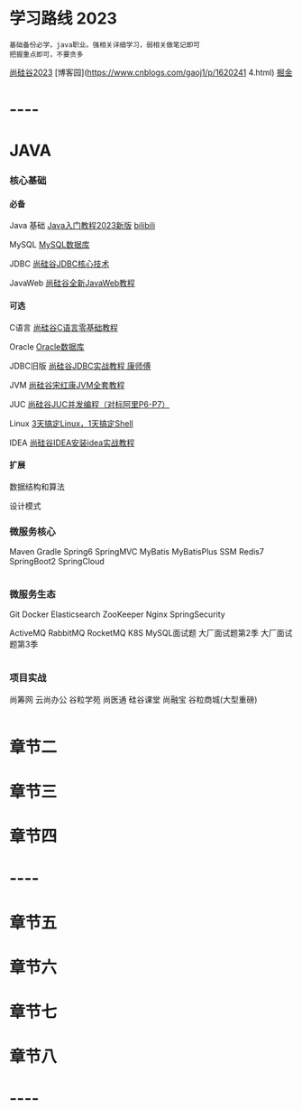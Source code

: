 # 学习路线 2023

```
基础备份必学，java职业。强相关详细学习，弱相关做笔记即可
把握重点即可，不要贪多
```

[尚硅谷2023](https://www.bilibili.com/read/cv5216534/)    [博客园](https://www.cnblogs.com/gaoj1/p/1620241      4.html)    [掘金](https://juejin.cn/post/7069705040679829517)

# ----

# JAVA



### 核心基础

#### 必备

Java 基础 [Java入门教程2023新版](https://www.gulixueyuan.com/my/course/575)  [bilibili](https://www.bilibili.com/video/BV1PY411e7J6/)

MySQL [MySQL数据库](https://www.gulixueyuan.com/goods/show/573?targetId=501&preview=0)

JDBC [尚硅谷JDBC核心技术](https://www.bilibili.com/video/BV1sK411B71e?p=1)

JavaWeb [尚硅谷全新JavaWeb教程](https://www.bilibili.com/video/BV1UN411x7xe/)

#### 可选

C语言 [尚硅谷C语言零基础教程](https://www.bilibili.com/video/BV1Bh4y1q7Nt/)

Oracle [Oracle数据库](https://www.gulixueyuan.com/my/course/63)

JDBC旧版 [尚硅谷JDBC实战教程 康师傅](https://www.gulixueyuan.com/goods/show/227?targetId=333&preview=0)

JVM [尚硅谷宋红康JVM全套教程](https://www.bilibili.com/video/BV1PJ411n7xZ/)

JUC [尚硅谷JUC并发编程（对标阿里P6-P7）](https://www.bilibili.com/video/BV1ar4y1x727/)

Linux [3天搞定Linux，1天搞定Shell](https://www.bilibili.com/video/BV1WY4y1H7d3)

IDEA [尚硅谷IDEA安装idea实战教程](https://www.bilibili.com/video/BV1CK411d7aA/)

#### 扩展

数据结构和算法

设计模式



### 微服务核心

Maven
Gradle
Spring6
SpringMVC
MyBatis
MyBatisPlus
SSM
Redis7
SpringBoot2
SpringCloud

```

```



### 微服务生态
Git
Docker
Elasticsearch
ZooKeeper
Nginx
SpringSecurity


ActiveMQ
RabbitMQ
RocketMQ
K8S
MySQL面试题
大厂面试题第2季
大厂面试题第3季

```

```



### 项目实战
尚筹网
云尚办公
谷粒学苑
尚医通
硅谷课堂
尚融宝
谷粒商城(大型重磅)
```

```



# 章节二





# 章节三





# 章节四



# ----



# 章节五





# 章节六





# 章节七





# 章节八





# ----



